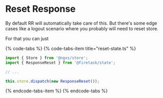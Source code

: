 # Reset Response

By default RR will automatically take care of this. But there's some edge cases like a logout scenario where you probably will need to reset store.

For that you can just

{% code-tabs %}
{% code-tabs-item title="reset-state.ts" %}
```typescript
import { Store } from '@ngxs/store';
import { ResponseReset } from '@firetask/state';

// ...

this.store.dispatch(new ResponseReset());
```
{% endcode-tabs-item %}
{% endcode-tabs %}

